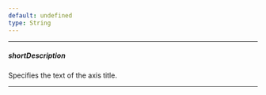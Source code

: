 ```yaml
---
default: undefined
type: String
---
```

---
##### shortDescription
Specifies the text of the axis title.

---
